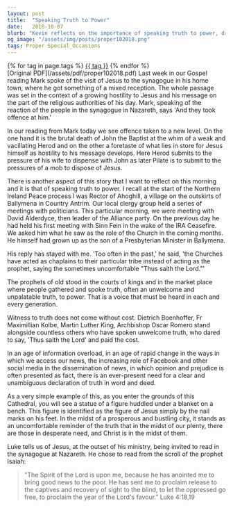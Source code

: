 ```yaml
---
layout: post
title:  "Speaking Truth to Power"
date:   2018-10-07
blurb: "Kevin reflects on the importance of speaking truth to power, drawing parallels between the brutal death of John the Baptist and the challenges Jesus faced. He recalls personal experiences with political figures during the Northern Ireland Peace process and emphasizes the church's role in proclaiming truth. The sermon reminds us of the cost of witnessing truth and the need for a clear declaration of truth in our times."
og_image: "/assets/img/posts/proper102018.png"
tags: Proper Special_Occasions
---    
```

<div class="tag-pills">
    {% for tag in page.tags %}
    <a href="{{ site.baseurl }}/tag/{{ tag | slugify }}" class="tag-pill">{{ tag }}</a>
    {% endfor %}
</div>
[Original PDF](/assets/pdf/proper102018.pdf)
Last week in our Gospel reading Mark spoke of the visit of Jesus to the synagogue in his home town, where he got something of a mixed reception. The whole passage was set in the context of a growing hostility to Jesus and his message on the part of the religious authorities of his day. Mark, speaking of the reaction of the people in the synagogue in Nazareth, says 'And they took offence at him.'

In our reading from Mark today we see offence taken to a new level. On the one hand it is the brutal death of John the Baptist at the whim of a weak and vacillating Herod and on the other a foretaste of what lies in store for Jesus himself as hostility to his message develops. Here Herod submits to the pressure of his wife to dispense with John as later Pilate is to submit to the pressures of a mob to dispose of Jesus.

There is another aspect of this story that I want to reflect on this morning and it is that of speaking truth to power. I recall at the start of the Northern Ireland Peace process I was Rector of Ahoghill, a village on the outskirts of Ballymena in Country Antrim. Our local clergy group held a series of meetings with politicians. This particular morning, we were meeting with David Alderdyce, then leader of the Alliance party. On the previous day he had held his first meeting with Sinn Fein in the wake of the IRA Ceasefire. We asked him what he saw as the role of the Church in the coming months. He himself had grown up as the son of a Presbyterian Minister in Ballymena.

His reply has stayed with me. 'Too often in the past,' he said, 'the Churches have acted as chaplains to their particular tribe instead of acting as the prophet, saying the sometimes uncomfortable "Thus saith the Lord."'

The prophets of old stood in the courts of kings and in the market place where people gathered and spoke truth, often an unwelcome and unpalatable truth, to power. That is a voice that must be heard in each and every generation.

Witness to truth does not come without cost. Dietrich Boenhoffer, Fr Maximillian Kolbe, Martin Luther King, Archbishop Oscar Romero stand alongside countless others who have spoken unwelcome truth, who dared to say, 'Thus saith the Lord' and paid the cost.

In an age of information overload, in an age of rapid change in the ways in which we access our news, the increasing role of Facebook and other social media in the dissemination of news, in which opinion and prejudice is often presented as fact, there is an ever-present need for a clear and unambiguous declaration of truth in word and deed.

As a very simple example of this, as you enter the grounds of this Cathedral, you will see a statue of a figure huddled under a blanket on a bench. This figure is identified as the figure of Jesus simply by the nail marks on his feet. In the midst of a prosperous and bustling city, it stands as an uncomfortable reminder of the truth that in the midst of our plenty, there are those in desperate need, and Christ is in the midst of them.

Luke tells us of Jesus, at the outset of his ministry, being invited to read in the synagogue at Nazareth. He chose to read from the scroll of the prophet Isaiah:

> "The Spirit of the Lord is upon me,
> because he has anointed me
> to bring good news to the poor.
> He has sent me to proclaim release to the captives
> and recovery of sight to the blind,
> to let the oppressed go free,
> to proclaim the year of the Lord's favour." Luke 4:18,19
